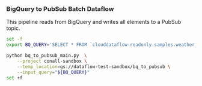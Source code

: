 ### BigQuery to PubSub Batch Dataflow

This pipeline reads from BigQuery and writes all elements to a PubSub topic.

```bash
set -f
export BQ_QUERY='SELECT * FROM `clouddataflow-readonly.samples.weather_stations` LIMIT 10'

python bq_to_pubsub_main.py  \
    --project conall-sandbox \
    --temp_location=gs://dataflow-test-sandbox/bq_to_pubsub \
    --input_query="${BQ_QUERY}"
set +f
```